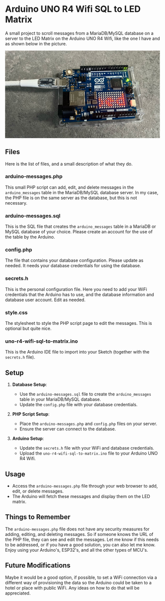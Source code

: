 # Arduino UNO R4 Wifi SQL to LED Matrix

A small project to scroll messages from a MariaDB/MySQL database on a server to the LED Matrix on the Arduino UNO R4 Wifi, like the one I have and as shown below in the picture.

![Arduino Uno R4 Wifi, with the LED Matrix](arduino-uno-r4-wifi.jpg)

## Files

Here is the list of files, and a small description of what they do.

### arduino-messages.php

This small PHP script can add, edit, and delete messages in the `arduino_messages` table in the MariaDB/MySQL database server. In my case, the PHP file is on the same server as the database, but this is not necessary.

### arduino-messages.sql

This is the SQL file that creates the `arduino_messages` table in a MariaDB or MySQL database of your choice. Please create an account for the use of the table by the Arduino.

### config.php

The file that contains your database configuration. Please update as needed. It needs your database credentials for using the database.

### secrets.h

This is the personal configuration file. Here you need to add your WiFi credentials that the Arduino has to use, and the database information and database user account. Edit as needed.

### style.css

The stylesheet to style the PHP script page to edit the messages. This is optional but quite nice.

### uno-r4-wifi-sql-to-matrix.ino

This is the Arduino IDE file to import into your Sketch (together with the `secrets.h` file).

## Setup

1. **Database Setup**:
    - Use the `arduino-messages.sql` file to create the `arduino_messages` table in your MariaDB/MySQL database.
    - Update the `config.php` file with your database credentials.

2. **PHP Script Setup**:
    - Place the `arduino-messages.php` and `config.php` files on your server.
    - Ensure the server can connect to the database.

3. **Arduino Setup**:
    - Update the `secrets.h` file with your WiFi and database credentials.
    - Upload the `uno-r4-wifi-sql-to-matrix.ino` file to your Arduino UNO R4 Wifi.

## Usage

- Access the `arduino-messages.php` file through your web browser to add, edit, or delete messages.
- The Arduino will fetch these messages and display them on the LED matrix.

## Things to Remember

The `arduino-messages.php` file does not have any security measures for adding, editing, and deleting messages. So if someone knows the URL of the PHP file, they can see and edit the messages. Let me know if this needs to be addressed, or if you have a good solution, you can also let me know. Enjoy using your Arduino's, ESP32's, and all the other types of MCU's.

## Future Modifications

Maybe it would be a good option, if possible, to set a WiFi connection via a different way of provisioning the data so the Arduino could be taken to a hotel or place with public WiFi. Any ideas on how to do that will be appreciated.